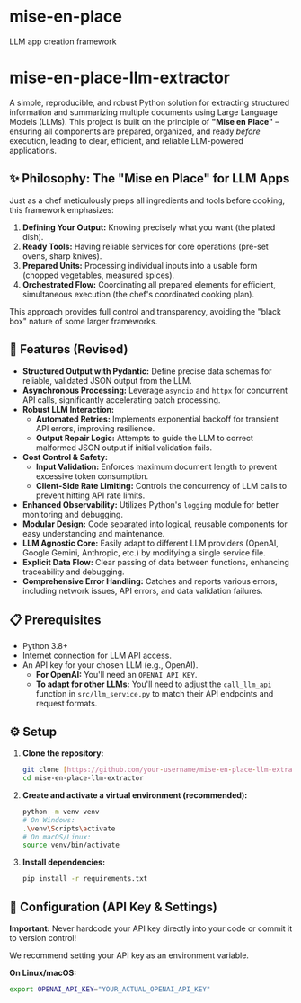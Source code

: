 # mise-en-place
LLM app creation framework
# mise-en-place-llm-extractor

A simple, reproducible, and robust Python solution for extracting structured information and summarizing multiple documents using Large Language Models (LLMs). This project is built on the principle of **"Mise en Place"** – ensuring all components are prepared, organized, and ready *before* execution, leading to clear, efficient, and reliable LLM-powered applications.

## ✨ Philosophy: The "Mise en Place" for LLM Apps

Just as a chef meticulously preps all ingredients and tools before cooking, this framework emphasizes:
1.  **Defining Your Output:** Knowing precisely what you want (the plated dish).
2.  **Ready Tools:** Having reliable services for core operations (pre-set ovens, sharp knives).
3.  **Prepared Units:** Processing individual inputs into a usable form (chopped vegetables, measured spices).
4.  **Orchestrated Flow:** Coordinating all prepared elements for efficient, simultaneous execution (the chef's coordinated cooking plan).

This approach provides full control and transparency, avoiding the "black box" nature of some larger frameworks.

## 🚀 Features (Revised)

* **Structured Output with Pydantic:** Define precise data schemas for reliable, validated JSON output from the LLM.
* **Asynchronous Processing:** Leverage `asyncio` and `httpx` for concurrent API calls, significantly accelerating batch processing.
* **Robust LLM Interaction:**
    * **Automated Retries:** Implements exponential backoff for transient API errors, improving resilience.
    * **Output Repair Logic:** Attempts to guide the LLM to correct malformed JSON output if initial validation fails.
* **Cost Control & Safety:**
    * **Input Validation:** Enforces maximum document length to prevent excessive token consumption.
    * **Client-Side Rate Limiting:** Controls the concurrency of LLM calls to prevent hitting API rate limits.
* **Enhanced Observability:** Utilizes Python's `logging` module for better monitoring and debugging.
* **Modular Design:** Code separated into logical, reusable components for easy understanding and maintenance.
* **LLM Agnostic Core:** Easily adapt to different LLM providers (OpenAI, Google Gemini, Anthropic, etc.) by modifying a single service file.
* **Explicit Data Flow:** Clear passing of data between functions, enhancing traceability and debugging.
* **Comprehensive Error Handling:** Catches and reports various errors, including network issues, API errors, and data validation failures.

## 📋 Prerequisites

* Python 3.8+
* Internet connection for LLM API access.
* An API key for your chosen LLM (e.g., OpenAI).
    * **For OpenAI:** You'll need an `OPENAI_API_KEY`.
    * **To adapt for other LLMs:** You'll need to adjust the `call_llm_api` function in `src/llm_service.py` to match their API endpoints and request formats.

## ⚙️ Setup

1.  **Clone the repository:**
    ```bash
    git clone [https://github.com/your-username/mise-en-place-llm-extractor.git](https://github.com/your-username/mise-en-place-llm-extractor.git)
    cd mise-en-place-llm-extractor
    ```

2.  **Create and activate a virtual environment (recommended):**
    ```bash
    python -m venv venv
    # On Windows:
    .\venv\Scripts\activate
    # On macOS/Linux:
    source venv/bin/activate
    ```

3.  **Install dependencies:**
    ```bash
    pip install -r requirements.txt
    ```

## 🔑 Configuration (API Key & Settings)

**Important:** Never hardcode your API key directly into your code or commit it to version control!

We recommend setting your API key as an environment variable.

**On Linux/macOS:**
```bash
export OPENAI_API_KEY="YOUR_ACTUAL_OPENAI_API_KEY"
